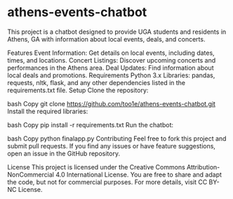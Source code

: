 # athens-events-chatbot
This project is a chatbot designed to provide UGA students and residents in Athens, GA with information about local events, deals, and concerts. 

Features
Event Information: Get details on local events, including dates, times, and locations.
Concert Listings: Discover upcoming concerts and performances in the Athens area.
Deal Updates: Find information about local deals and promotions.
Requirements
Python 3.x
Libraries: pandas, requests, nltk, flask, and any other dependencies listed in the requirements.txt file.
Setup
Clone the repository:

bash
Copy
git clone https://github.com/too1e/athens-events-chatbot.git
Install the required libraries:

bash
Copy
pip install -r requirements.txt
Run the chatbot:

bash
Copy
python finalapp.py
Contributing
Feel free to fork this project and submit pull requests. If you find any issues or have feature suggestions, open an issue in the GitHub repository.

License
This project is licensed under the Creative Commons Attribution-NonCommercial 4.0 International License. You are free to share and adapt the code, but not for commercial purposes. For more details, visit CC BY-NC License.

